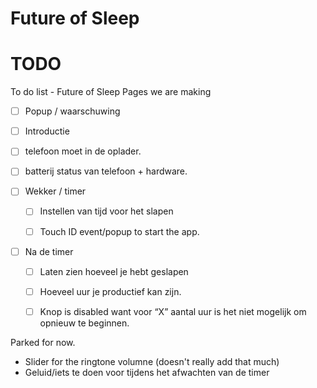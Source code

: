 # Future of Sleep




# TODO
To do list - Future of Sleep
Pages we are making

- [ ]	Popup / waarschuwing
- [ ]	Introductie
  - [ ] telefoon moet in de oplader.
  - [ ] batterij status van telefoon + hardware.


- [ ]	Wekker / timer
	- [ ]	Instellen van tijd voor het slapen
	- [ ]	Touch ID event/popup to start the app.


- [ ] Na de timer
    - [ ] Laten zien hoeveel je hebt geslapen
    - [ ] Hoeveel uur je productief kan zijn.
    - [ ] Knop is disabled want voor “X” aantal uur is het niet mogelijk om opnieuw te beginnen.


Parked for now.
- Slider for the ringtone volumne (doesn't really add that much)
- Geluid/iets te doen voor tijdens het afwachten van de timer
